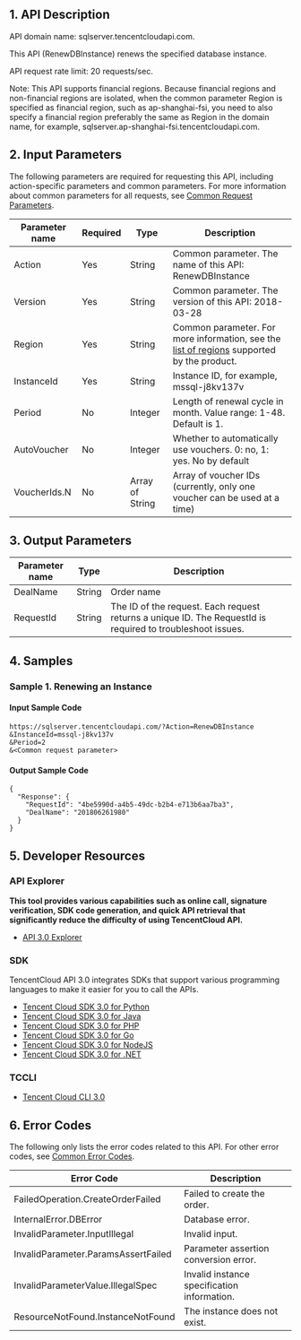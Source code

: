 ## 1. API Description

API domain name: sqlserver.tencentcloudapi.com.

This API (RenewDBInstance) renews the specified database instance.

API request rate limit: 20 requests/sec.

Note: This API supports financial regions. Because financial regions and non-financial regions are isolated, when the common parameter Region is specified as financial region, such as ap-shanghai-fsi, you need to also specify a financial region preferably the same as Region in the domain name, for example, sqlserver.ap-shanghai-fsi.tencentcloudapi.com.



## 2. Input Parameters

The following parameters are required for requesting this API, including action-specific parameters and common parameters. For more information about common parameters for all requests, see [Common Request Parameters](/document/api/238/19930).

| Parameter name | Required | Type | Description |
|---------|---------|---------|---------|
| Action | Yes | String | Common parameter. The name of this API: RenewDBInstance |
| Version | Yes | String | Common parameter. The version of this API: 2018-03-28 |
| Region | Yes | String | Common parameter. For more information, see the [list of regions](/document/api/238/19930#.E5.9C.B0.E5.9F.9F.E5.88.97.E8.A1.A8) supported by the product. |
| InstanceId | Yes | String | Instance ID, for example, mssql-j8kv137v |
| Period | No | Integer | Length of renewal cycle in month. Value range: 1-48.  Default is 1. |
| AutoVoucher | No | Integer | Whether to automatically use vouchers. 0: no, 1: yes. No by default |
| VoucherIds.N | No | Array of String | Array of voucher IDs (currently, only one voucher can be used at a time) |

## 3. Output Parameters

| Parameter name | Type | Description |
|---------|---------|---------|
| DealName | String | Order name |
| RequestId | String | The ID of the request. Each request returns a unique ID. The RequestId is required to troubleshoot issues. |

## 4. Samples

### Sample 1. Renewing an Instance

#### Input Sample Code

```
https://sqlserver.tencentcloudapi.com/?Action=RenewDBInstance
&InstanceId=mssql-j8kv137v
&Period=2
&<Common request parameter>
```

#### Output Sample Code

```
{
  "Response": {
    "RequestId": "4be5990d-a4b5-49dc-b2b4-e713b6aa7ba3",
    "DealName": "201806261980"
  }
}
```


## 5. Developer Resources

### API Explorer

**This tool provides various capabilities such as online call, signature verification, SDK code generation, and quick API retrieval that significantly reduce the difficulty of using TencentCloud API.**

* [API 3.0 Explorer](https://console.cloud.tencent.com/api/explorer?Product=sqlserver&Version=2018-03-28&Action=RenewDBInstance)

### SDK

TencentCloud API 3.0 integrates SDKs that support various programming languages to make it easier for you to call the APIs.

* [Tencent Cloud SDK 3.0 for Python](https://github.com/TencentCloud/tencentcloud-sdk-python)
* [Tencent Cloud SDK 3.0 for Java](https://github.com/TencentCloud/tencentcloud-sdk-java)
* [Tencent Cloud SDK 3.0 for PHP](https://github.com/TencentCloud/tencentcloud-sdk-php)
* [Tencent Cloud SDK 3.0 for Go](https://github.com/TencentCloud/tencentcloud-sdk-go)
* [Tencent Cloud SDK 3.0 for NodeJS](https://github.com/TencentCloud/tencentcloud-sdk-nodejs)
* [Tencent Cloud SDK 3.0 for .NET](https://github.com/TencentCloud/tencentcloud-sdk-dotnet)

### TCCLI

* [Tencent Cloud CLI 3.0](https://cloud.tencent.com/document/product/440/6176)

## 6. Error Codes

The following only lists the error codes related to this API. For other error codes, see [Common Error Codes](/document/api/238/15694#.E5.85.AC.E5.85.B1.E9.94.99.E8.AF.AF.E7.A0.81).

| Error Code | Description |
|---------|---------|
| FailedOperation.CreateOrderFailed | Failed to create the order. |
| InternalError.DBError | Database error. |
| InvalidParameter.InputIllegal | Invalid input. |
| InvalidParameter.ParamsAssertFailed | Parameter assertion conversion error. |
| InvalidParameterValue.IllegalSpec | Invalid instance specification information. |
| ResourceNotFound.InstanceNotFound | The instance does not exist. |
